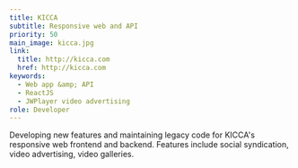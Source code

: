```yaml
---
title: KICCA
subtitle: Responsive web and API
priority: 50
main_image: kicca.jpg
link:
  title: http://kicca.com
  href: http://kicca.com
keywords:
  - Web app &amp; API
  - ReactJS
  - JWPlayer video advertising
role: Developer
---
```


Developing new features and maintaining legacy code for KICCA's responsive web frontend and backend. Features include social syndication, video advertising, video galleries. 
